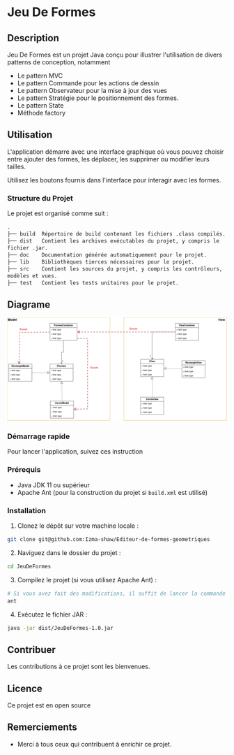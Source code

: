 
# Jeu De Formes

## Description

Jeu De Formes est un projet Java conçu pour illustrer l'utilisation de divers patterns de conception, notamment 

- Le pattern MVC
- Le pattern Commande pour les actions de dessin 
- Le pattern Observateur pour la mise à jour des vues 
- Le pattern Stratégie pour le positionnement des formes.
- Le pattern State
- Méthode factory

## Utilisation

L'application démarre avec une interface graphique où vous pouvez choisir entre ajouter des formes, les déplacer, les supprimer ou modifier leurs tailles. 

Utilisez les boutons fournis dans l'interface pour interagir avec les formes.

### Structure du Projet

Le projet est organisé comme suit :


```plaintext
.
├── build  Répertoire de build contenant les fichiers .class compilés.
├── dist   Contient les archives exécutables du projet, y compris le fichier .jar.
├── doc    Documentation générée automatiquement pour le projet.
├── lib    Bibliothèques tierces nécessaires pour le projet.
├── src    Contient les sources du projet, y compris les contrôleurs, modèles et vues.
├── test   Contient les tests unitaires pour le projet.
```

## Diagrame

![diagram](src/images/Dia.png)

### Démarrage rapide

Pour lancer l'application, suivez ces instruction

### Prérequis

- Java JDK 11 ou supérieur
- Apache Ant (pour la construction du projet si `build.xml` est utilisé)

### Installation

1. Clonez le dépôt sur votre machine locale :

```bash
git clone git@github.com:Izma-shaw/Editeur-de-formes-geometriques
```

2. Naviguez dans le dossier du projet :

```bash
cd JeuDeFormes
```

3. Compilez le projet (si vous utilisez Apache Ant) :

```bash
# Si vous avez fait des modifications, il suffit de lancer la commande ant
ant 
```

4. Exécutez le fichier JAR :

```bash
java -jar dist/JeuDeFormes-1.0.jar
```

## Contribuer

Les contributions à ce projet sont les bienvenues.

## Licence

Ce projet est en open source

## Remerciements

- Merci à tous ceux qui contribuent à enrichir ce projet.
